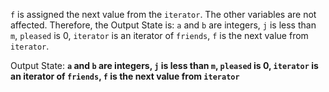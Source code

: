 `f` is assigned the next value from the `iterator`. The other variables are not affected. Therefore, the Output State is: `a` and `b` are integers, `j` is less than `m`, `pleased` is 0, `iterator` is an iterator of `friends`, `f` is the next value from `iterator`.

Output State: **`a` and `b` are integers, `j` is less than `m`, `pleased` is 0, `iterator` is an iterator of `friends`, `f` is the next value from `iterator`**